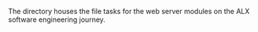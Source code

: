 The directory houses the file tasks for the web server modules on the ALX software engineering journey.
